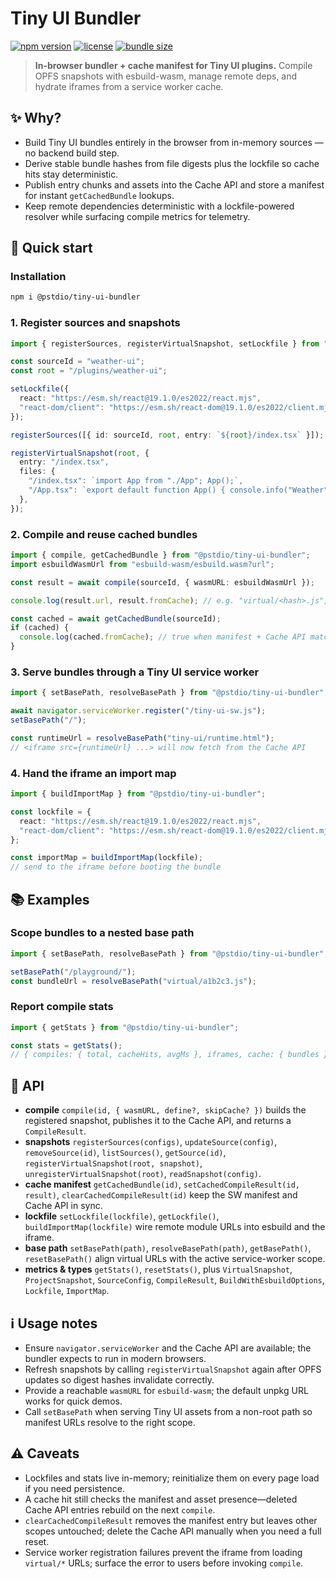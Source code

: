 # Tiny UI Bundler

[![npm version](https://img.shields.io/npm/v/@pstdio/tiny-ui-bundler.svg?color=blue)](https://www.npmjs.com/package/@pstdio/tiny-ui-bundler)
[![license](https://img.shields.io/npm/l/@pstdio/tiny-ui-bundler)](https://github.com/pufflyai/kaset/blob/main/LICENSE)
[![bundle size](https://img.shields.io/bundlephobia/minzip/%40pstdio%2Ftiny-ui-bundler)](https://bundlephobia.com/package/%40pstdio%2Ftiny-ui-bundler)

> **In-browser bundler + cache manifest for Tiny UI plugins.**
> Compile OPFS snapshots with esbuild-wasm, manage remote deps, and hydrate iframes from a service worker cache.

## ✨ Why?

- Build Tiny UI bundles entirely in the browser from in-memory sources — no backend build step.
- Derive stable bundle hashes from file digests plus the lockfile so cache hits stay deterministic.
- Publish entry chunks and assets into the Cache API and store a manifest for instant `getCachedBundle` lookups.
- Keep remote dependencies deterministic with a lockfile-powered resolver while surfacing compile metrics for telemetry.

## 🏁 Quick start

### Installation

```sh
npm i @pstdio/tiny-ui-bundler
```

### 1. Register sources and snapshots

```ts
import { registerSources, registerVirtualSnapshot, setLockfile } from "@pstdio/tiny-ui-bundler";

const sourceId = "weather-ui";
const root = "/plugins/weather-ui";

setLockfile({
  react: "https://esm.sh/react@19.1.0/es2022/react.mjs",
  "react-dom/client": "https://esm.sh/react-dom@19.1.0/es2022/client.mjs",
});

registerSources([{ id: sourceId, root, entry: `${root}/index.tsx` }]);

registerVirtualSnapshot(root, {
  entry: "/index.tsx",
  files: {
    "/index.tsx": `import App from "./App"; App();`,
    "/App.tsx": `export default function App() { console.info("Weather"); }`,
  },
});
```

### 2. Compile and reuse cached bundles

```ts
import { compile, getCachedBundle } from "@pstdio/tiny-ui-bundler";
import esbuildWasmUrl from "esbuild-wasm/esbuild.wasm?url";

const result = await compile(sourceId, { wasmURL: esbuildWasmUrl });

console.log(result.url, result.fromCache); // e.g. "virtual/<hash>.js", false

const cached = await getCachedBundle(sourceId);
if (cached) {
  console.log(cached.fromCache); // true when manifest + Cache API match
}
```

### 3. Serve bundles through a Tiny UI service worker

```ts
import { setBasePath, resolveBasePath } from "@pstdio/tiny-ui-bundler";

await navigator.serviceWorker.register("/tiny-ui-sw.js");
setBasePath("/");

const runtimeUrl = resolveBasePath("tiny-ui/runtime.html");
// <iframe src={runtimeUrl} ...> will now fetch from the Cache API
```

### 4. Hand the iframe an import map

```ts
import { buildImportMap } from "@pstdio/tiny-ui-bundler";

const lockfile = {
  react: "https://esm.sh/react@19.1.0/es2022/react.mjs",
  "react-dom/client": "https://esm.sh/react-dom@19.1.0/es2022/client.mjs",
};

const importMap = buildImportMap(lockfile);
// send to the iframe before booting the bundle
```

## 📚 Examples

### Scope bundles to a nested base path

```ts
import { setBasePath, resolveBasePath } from "@pstdio/tiny-ui-bundler";

setBasePath("/playground/");
const bundleUrl = resolveBasePath("virtual/a1b2c3.js");
```

### Report compile stats

```ts
import { getStats } from "@pstdio/tiny-ui-bundler";

const stats = getStats();
// { compiles: { total, cacheHits, avgMs }, iframes, cache: { bundles } }
```

## 📖 API

- **compile** `compile(id, { wasmURL, define?, skipCache? })` builds the registered snapshot, publishes it to the Cache API, and returns a `CompileResult`.
- **snapshots** `registerSources(configs)`, `updateSource(config)`, `removeSource(id)`, `listSources()`, `getSource(id)`, `registerVirtualSnapshot(root, snapshot)`, `unregisterVirtualSnapshot(root)`, `readSnapshot(config)`.
- **cache manifest** `getCachedBundle(id)`, `setCachedCompileResult(id, result)`, `clearCachedCompileResult(id)` keep the SW manifest and Cache API in sync.
- **lockfile** `setLockfile(lockfile)`, `getLockfile()`, `buildImportMap(lockfile)` wire remote module URLs into esbuild and the iframe.
- **base path** `setBasePath(path)`, `resolveBasePath(path)`, `getBasePath()`, `resetBasePath()` align virtual URLs with the active service-worker scope.
- **metrics & types** `getStats()`, `resetStats()`, plus `VirtualSnapshot`, `ProjectSnapshot`, `SourceConfig`, `CompileResult`, `BuildWithEsbuildOptions`, `Lockfile`, `ImportMap`.

## ℹ️ Usage notes

- Ensure `navigator.serviceWorker` and the Cache API are available; the bundler expects to run in modern browsers.
- Refresh snapshots by calling `registerVirtualSnapshot` again after OPFS updates so digest hashes invalidate correctly.
- Provide a reachable `wasmURL` for `esbuild-wasm`; the default unpkg URL works for quick demos.
- Call `setBasePath` when serving Tiny UI assets from a non-root path so manifest URLs resolve to the right scope.

## ⚠️ Caveats

- Lockfiles and stats live in-memory; reinitialize them on every page load if you need persistence.
- A cache hit still checks the manifest and asset presence—deleted Cache API entries rebuild on the next `compile`.
- `clearCachedCompileResult` removes the manifest entry but leaves other scopes untouched; delete the Cache API manually when you need a full reset.
- Service worker registration failures prevent the iframe from loading `virtual/*` URLs; surface the error to users before invoking `compile`.
